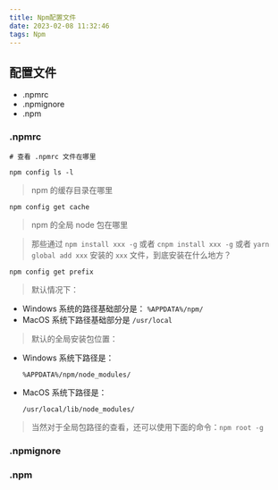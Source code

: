 ```yaml
---
title: Npm配置文件
date: 2023-02-08 11:32:46
tags: Npm
---
```


## 配置文件

-   .npmrc
-   .npmignore
-   .npm

### .npmrc

```
# 查看 .npmrc 文件在哪里

npm config ls -l
```

> npm 的缓存目录在哪里

```
npm config get cache
```

> npm 的全局 node 包在哪里

> 那些通过 `npm install xxx -g` 或者 `cnpm install xxx -g` 或者 `yarn global add xxx` 安装的 `xxx` 文件，到底安装在什么地方？

```
npm config get prefix
```

> 默认情况下：

-   Windows 系统的路径基础部分是： `%APPDATA%/npm/`
-   MacOS 系统下路径基础部分是 `/usr/local`

> 默认的全局安装包位置：

-   Windows 系统下路径是：

    ```
    %APPDATA%/npm/node_modules/
    ```

-   MacOS 系统下路径是：

    ```
    /usr/local/lib/node_modules/
    ```

> 当然对于全局包路径的查看，还可以使用下面的命令：`npm root -g`

### .npmignore

### .npm
